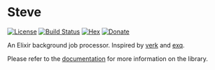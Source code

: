 # Steve

[![License](https://img.shields.io/github/license/satom99/steve.svg)](https://github.com/satom99/steve/blob/master/LICENSE)
[![Build Status](https://travis-ci.org/satom99/steve.svg?branch=master)](https://travis-ci.org/satom99/steve)
[![Hex](http://img.shields.io/hexpm/v/steve.svg?style=flat)](https://hex.pm/packages/steve)
[![Donate](https://img.shields.io/badge/donate-PayPal-yellow.svg)](https://www.paypal.com/cgi-bin/webscr?cmd=_donations&business=JKKHNZF6RAKDA&item_name=steve&currency_code=USD)

An Elixir background job processor. Inspired by [verk](https://github.com/edgurgel/verk)
and [exq](https://github.com/akira/exq).

Please refer to the [documentation](https://satom99.github.io/steve)
for more information on the library.